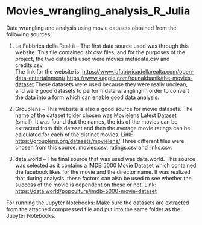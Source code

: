 # Movies_wrangling_analysis_R_Julia
 Data wrangling and analysis using movie datasets obtained from the following sources:

1)	La Fabbrica della Realtà – The first data source used was through this website. This file contained six csv files, and for the purposes of the project, the two datasets used were movies metadata.csv and credits.csv.  
The link for the website is:
https://www.lafabbricadellarealta.com/open-data-entertainment/
https://www.kaggle.com/rounakbanik/the-movies-dataset 
These datasets were used because they were really unclean, and were good datasets to perform data wrangling in order to convert the data into a form which can enable good data analysis. 
 
2)	Grouplens – This website is also a good source for movie datasets. The name of the dataset folder chosen was Movielens Latest Dataset (small). It was found that the names, the ids of the movies can be extracted from this dataset and then the average movie ratings can be calculated for each of the distinct movies. 
Link:
https://grouplens.org/datasets/movielens/
Three different files were chosen from this source: movies.csv, ratings.csv and links.csv.
  
3)	data.world – The final source that was used was data.world. This source was selected as it contains a IMDB 5000 Movie Dataset which contained the facebook likes for the movie and the director name. It was realized that during analysis. these factors can also be used to see whether the success of the movie is dependent on these or not.
Link:
https://data.world/popculture/imdb-5000-movie-dataset


For running the Jupyter Notebooks:
Make sure the datasets are extracted from the attached compressed file and put into the same folder as the Jupyter Notebooks. 
